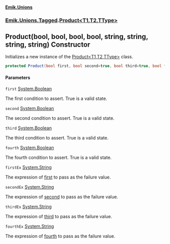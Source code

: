 #### [Emik.Unions](index.md 'index')
### [Emik.Unions.Tagged](Emik.Unions.Tagged.md 'Emik.Unions.Tagged').[Product&lt;T1,T2,TType&gt;](Product_T1,T2,TType_.md 'Emik.Unions.Tagged.Product<T1,T2,TType>')

## Product(bool, bool, bool, bool, string, string, string, string) Constructor

Initializes a new instance of the [Product&lt;T1,T2,TType&gt;](Product_T1,T2,TType_.md 'Emik.Unions.Tagged.Product<T1,T2,TType>') class.

```csharp
protected Product(bool first, bool second=true, bool third=true, bool fourth=true, string? firstEx=null, string? secondEx=null, string? thirdEx=null, string? fourthEx=null);
```
#### Parameters

<a name='Emik.Unions.Tagged.Product_T1,T2,TType_.Product(bool,bool,bool,bool,string,string,string,string).first'></a>

`first` [System.Boolean](https://docs.microsoft.com/en-us/dotnet/api/System.Boolean 'System.Boolean')

The first condition to assert. True is a valid state.

<a name='Emik.Unions.Tagged.Product_T1,T2,TType_.Product(bool,bool,bool,bool,string,string,string,string).second'></a>

`second` [System.Boolean](https://docs.microsoft.com/en-us/dotnet/api/System.Boolean 'System.Boolean')

The second condition to assert. True is a valid state.

<a name='Emik.Unions.Tagged.Product_T1,T2,TType_.Product(bool,bool,bool,bool,string,string,string,string).third'></a>

`third` [System.Boolean](https://docs.microsoft.com/en-us/dotnet/api/System.Boolean 'System.Boolean')

The third condition to assert. True is a valid state.

<a name='Emik.Unions.Tagged.Product_T1,T2,TType_.Product(bool,bool,bool,bool,string,string,string,string).fourth'></a>

`fourth` [System.Boolean](https://docs.microsoft.com/en-us/dotnet/api/System.Boolean 'System.Boolean')

The fourth condition to assert. True is a valid state.

<a name='Emik.Unions.Tagged.Product_T1,T2,TType_.Product(bool,bool,bool,bool,string,string,string,string).firstEx'></a>

`firstEx` [System.String](https://docs.microsoft.com/en-us/dotnet/api/System.String 'System.String')

The expression of [first](Product_T1,T2,TType_..ctor(Boolean,Boolean,Boolean,Boolean,String,String,String,String).md#Emik.Unions.Tagged.Product_T1,T2,TType_.Product(bool,bool,bool,bool,string,string,string,string).first 'Emik.Unions.Tagged.Product<T1,T2,TType>.Product(bool, bool, bool, bool, string, string, string, string).first') to pass as the failure value.

<a name='Emik.Unions.Tagged.Product_T1,T2,TType_.Product(bool,bool,bool,bool,string,string,string,string).secondEx'></a>

`secondEx` [System.String](https://docs.microsoft.com/en-us/dotnet/api/System.String 'System.String')

The expression of [second](Product_T1,T2,TType_..ctor(Boolean,Boolean,Boolean,Boolean,String,String,String,String).md#Emik.Unions.Tagged.Product_T1,T2,TType_.Product(bool,bool,bool,bool,string,string,string,string).second 'Emik.Unions.Tagged.Product<T1,T2,TType>.Product(bool, bool, bool, bool, string, string, string, string).second') to pass as the failure value.

<a name='Emik.Unions.Tagged.Product_T1,T2,TType_.Product(bool,bool,bool,bool,string,string,string,string).thirdEx'></a>

`thirdEx` [System.String](https://docs.microsoft.com/en-us/dotnet/api/System.String 'System.String')

The expression of [third](Product_T1,T2,TType_..ctor(Boolean,Boolean,Boolean,Boolean,String,String,String,String).md#Emik.Unions.Tagged.Product_T1,T2,TType_.Product(bool,bool,bool,bool,string,string,string,string).third 'Emik.Unions.Tagged.Product<T1,T2,TType>.Product(bool, bool, bool, bool, string, string, string, string).third') to pass as the failure value.

<a name='Emik.Unions.Tagged.Product_T1,T2,TType_.Product(bool,bool,bool,bool,string,string,string,string).fourthEx'></a>

`fourthEx` [System.String](https://docs.microsoft.com/en-us/dotnet/api/System.String 'System.String')

The expression of [fourth](Product_T1,T2,TType_..ctor(Boolean,Boolean,Boolean,Boolean,String,String,String,String).md#Emik.Unions.Tagged.Product_T1,T2,TType_.Product(bool,bool,bool,bool,string,string,string,string).fourth 'Emik.Unions.Tagged.Product<T1,T2,TType>.Product(bool, bool, bool, bool, string, string, string, string).fourth') to pass as the failure value.
